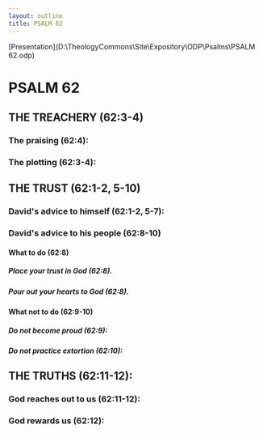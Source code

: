 ```yaml
---
layout: outline
title: PSALM 62
---
```

[Presentation](D:\TheologyCommons\Site\Expository\ODP\Psalms\PSALM 62.odp)
# PSALM 62 
## THE TREACHERY (62:3-4) 
###  The praising (62:4): 
###  The plotting (62:3-4): 
## THE TRUST (62:1-2, 5-10) 
###  David\'s advice to himself (62:1-2, 5-7): 
###  David\'s advice to his people (62:8-10) 
####  What to do (62:8) 
#####  Place your trust in God (62:8). 
#####  Pour out your hearts to God (62:8). 
####  What not to do (62:9-10) 
#####  Do not become proud (62:9): 
#####  Do not practice extortion (62:10): 
## THE TRUTHS (62:11-12): 
###  God reaches out to us (62:11-12): 
###  God rewards us (62:12): 
